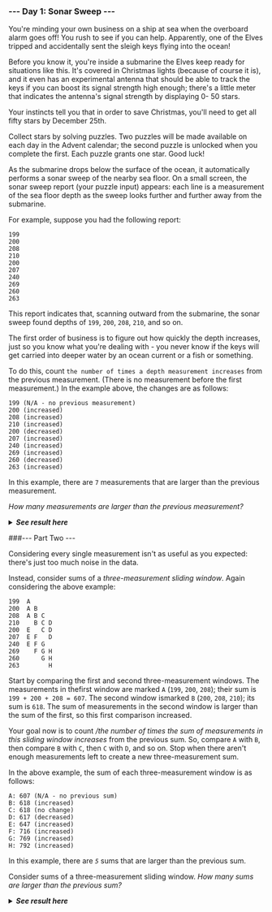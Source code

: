 ﻿### --- Day 1: Sonar Sweep ---
You're minding your own business on a ship at sea when the overboard alarm
goes off! You rush to see if you can help. Apparently, one of the Elves
tripped and accidentally sent the sleigh keys flying into the ocean!

Before you know it, you're inside a submarine the Elves keep ready for
situations like this. It's covered in Christmas lights (because of course
it is), and it even has an experimental antenna that should be able to
track the keys if you can boost its signal strength high enough; there's a
little meter that indicates the antenna's signal strength by displaying 0-
50 stars.

Your instincts tell you that in order to save Christmas, you'll need to get
all fifty stars by December 25th.

Collect stars by solving puzzles. Two puzzles will be made available on
each day in the Advent calendar; the second puzzle is unlocked when you
complete the first. Each puzzle grants one star. Good luck!

As the submarine drops below the surface of the ocean, it automatically
performs a sonar sweep of the nearby sea floor. On a small screen, the 
sonar sweep report (your puzzle input) appears: each line is a measurement 
of the sea floor depth as the sweep looks further and further away from the
submarine.

For example, suppose you had the following report:

	199
	200
	208
	210
	200
	207
	240
	269
	260
	263

This report indicates that, scanning outward from the submarine, the sonar 
sweep found depths of `199`, `200`, `208`, `210`, and so on.

The first order of business is to figure out how quickly the depth
increases, just so you know what you're dealing with - you never know if
the keys will get carried into deeper water by an ocean current or a fish
or something.

To do this, count `the number of times a depth measurement increases` from
the previous measurement. (There is no measurement before the first
measurement.) In the example above, the changes are as follows:

	199 (N/A - no previous measurement)
	200 (increased)
	208 (increased)
	210 (increased)
	200 (decreased)
	207 (increased)
	240 (increased)
	269 (increased)
	260 (decreased)
	263 (increased)

In this example, there are `7` measurements that are larger than the previous
measurement.

*How many measurements are larger than the previous measurement?*

<details>
  <summary><strong><em>See result here</em></strong></summary>
	Your puzzle answer was <strong><em>1502</em></strong>.
</details>

###--- Part Two ---

Considering every single measurement isn't as useful as you expected:
there's just too much noise in the data.

Instead, consider sums of a *three-measurement sliding window*. Again
considering the above example:

	199  A      
	200  A B    
	208  A B C  
	210    B C D
	200  E   C D
	207  E F   D
	240  E F G  
	269    F G H
	260      G H
	263        H

Start by comparing the first and second three-measurement windows. The 
measurements in thefirst window are marked `A` (`199`, `200`, `208`); their sum is
`199 + 200 + 208 = 607`. The second window ismarked `B` (`200`, `208`, `210`); its
sum is `618`. The sum of measurements in the second window is larger than the
sum of the first, so this first comparison increased.

Your goal now is to count */the number of times the sum of measurements in
this sliding window increases* from the previous sum. So, compare `A` with `B`,
then compare `B` with `C`, then `C` with `D`, and so on. Stop when there aren't
enough measurements left to create a new three-measurement sum.

In the above example, the sum of each three-measurement window is as 
follows:

	A: 607 (N/A - no previous sum)
	B: 618 (increased)
	C: 618 (no change)
	D: 617 (decreased)
	E: 647 (increased)
	F: 716 (increased)
	G: 769 (increased)
	H: 792 (increased)

In this example, there are *`5`* sums that are larger than the previous sum.

Consider sums of a three-measurement sliding window. *How many 
sums are larger than the previous sum?*

<details>
  <summary><strong><em>See result here</em></strong></summary>
	Your puzzle answer was <strong><em>1600</em></strong>.
</details>